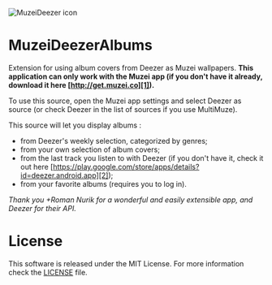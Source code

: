 ![MuzeiDeezer icon](https://github.com/xgouchet/MuzeiDeezerAlbums/raw/master/MuzeiDeezerAlbums/res/drawable-xxhdpi/ic_launcher.png)

MuzeiDeezerAlbums
=================

Extension for using album covers  from Deezer as Muzei wallpapers. **This application can only work with the Muzei app (if you don't have it already, download it here [http://get.muzei.co][1]).**

To use this source, open the Muzei app settings and select Deezer as source (or check Deezer in the list of sources if you use MultiMuze).

This source will let you display albums : 

 - from Deezer's weekly selection, categorized by genres; 
 - from your own selection of album covers; 
 - from the last track you listen to with Deezer (if you don't have it, check it out here [https://play.google.com/store/apps/details?id=deezer.android.app][2]);
 - from your favorite albums (requires you to log in). 

_Thank you +Roman Nurik for a wonderful and easily extensible app, and Deezer for their API._

License
=======

This software is released under the MIT License. For more information check the [LICENSE][3] file. 

 [1]: http://get.muzei.co
 [2]: https://play.google.com/store/apps/details?id=deezer.android.app
 [3]: https://raw.github.com/xgouchet/MuzeiDeezerAlbums/master/LICENSE
